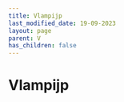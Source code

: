 ```yaml
---
title: Vlampijp
last_modified_date: 19-09-2023
layout: page
parent: V
has_children: false
---
```


Vlampijp
========

